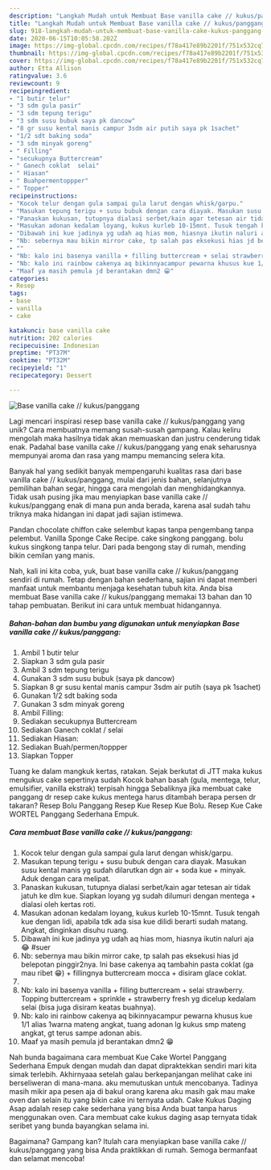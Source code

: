```yaml
---
description: "Langkah Mudah untuk Membuat Base vanilla cake // kukus/panggang yang Menggugah Selera"
title: "Langkah Mudah untuk Membuat Base vanilla cake // kukus/panggang yang Menggugah Selera"
slug: 918-langkah-mudah-untuk-membuat-base-vanilla-cake-kukus-panggang-yang-menggugah-selera
date: 2020-06-15T10:05:58.202Z
image: https://img-global.cpcdn.com/recipes/f78a417e89b2201f/751x532cq70/base-vanilla-cake-kukuspanggang-foto-resep-utama.jpg
thumbnail: https://img-global.cpcdn.com/recipes/f78a417e89b2201f/751x532cq70/base-vanilla-cake-kukuspanggang-foto-resep-utama.jpg
cover: https://img-global.cpcdn.com/recipes/f78a417e89b2201f/751x532cq70/base-vanilla-cake-kukuspanggang-foto-resep-utama.jpg
author: Etta Allison
ratingvalue: 3.6
reviewcount: 9
recipeingredient:
- "1 butir telur"
- "3 sdm gula pasir"
- "3 sdm tepung terigu"
- "3 sdm susu bubuk saya pk dancow"
- "8 gr susu kental manis campur 3sdm air putih saya pk 1sachet"
- "1/2 sdt baking soda"
- "3 sdm minyak goreng"
- " Filling"
- "secukupnya Buttercream"
- " Ganech coklat  selai"
- " Hiasan"
- " Buahpermentoppper"
- " Topper"
recipeinstructions:
- "Kocok telur dengan gula sampai gula larut dengan whisk/garpu."
- "Masukan tepung terigu + susu bubuk dengan cara diayak. Masukan susu kental manis yg sudah dilarutkan dgn air + soda kue + minyak. Aduk dengan cara melipat."
- "Panaskan kukusan, tutupnya dialasi serbet/kain agar tetesan air tidak jatuh ke dlm kue. Siapkan loyang yg sudah dilumuri dengan mentega + dialasi oleh kertas roti."
- "Masukan adonan kedalam loyang, kukus kurleb 10-15mnt. Tusuk tengah kue dengan lidi, apabila tdk ada sisa kue dilidi berarti sudah matang. Angkat, dinginkan disuhu ruang."
- "Dibawah ini kue jadinya yg udah aq hias mom, hiasnya ikutin naluri aja 😂 #suer"
- "Nb: sebernya mau bikin mirror cake, tp salah pas eksekusi hias jd belepotan pinggir2nya. Ini base cakenya aq tambahin pasta coklat (ga mau ribet 😁) + fillingnya buttercream mocca + disiram glace coklat."
- ""
- "Nb: kalo ini basenya vanilla + filling buttercream + selai strawberry. Topping buttercream + sprinkle + strawberry fresh yg dicelup kedalam selai (bisa juga disiram keatas buahnya)."
- "Nb: kalo ini rainbow cakenya aq bikinnyacampur pewarna khusus kue 1/1 alias 1warna mateng angkat, tuang adonan lg kukus smp mateng angkat, gt terus sampe adonan abis."
- "Maaf ya masih pemula jd berantakan dmn2 😁"
categories:
- Resep
tags:
- base
- vanilla
- cake

katakunci: base vanilla cake 
nutrition: 202 calories
recipecuisine: Indonesian
preptime: "PT37M"
cooktime: "PT32M"
recipeyield: "1"
recipecategory: Dessert

---
```



![Base vanilla cake // kukus/panggang](https://img-global.cpcdn.com/recipes/f78a417e89b2201f/751x532cq70/base-vanilla-cake-kukuspanggang-foto-resep-utama.jpg)

Lagi mencari inspirasi resep base vanilla cake // kukus/panggang yang unik? Cara membuatnya memang susah-susah gampang. Kalau keliru mengolah maka hasilnya tidak akan memuaskan dan justru cenderung tidak enak. Padahal base vanilla cake // kukus/panggang yang enak seharusnya mempunyai aroma dan rasa yang mampu memancing selera kita.

Banyak hal yang sedikit banyak mempengaruhi kualitas rasa dari base vanilla cake // kukus/panggang, mulai dari jenis bahan, selanjutnya pemilihan bahan segar, hingga cara mengolah dan menghidangkannya. Tidak usah pusing jika mau menyiapkan base vanilla cake // kukus/panggang enak di mana pun anda berada, karena asal sudah tahu triknya maka hidangan ini dapat jadi sajian istimewa.

Pandan chocolate chiffon cake selembut kapas tanpa pengembang tanpa pelembut. Vanilla Sponge Cake Recipe. cake singkong panggang. bolu kukus singkong tanpa telur. Dari pada bengong stay di rumah, mending bikin cemilan yang manis.


Nah, kali ini kita coba, yuk, buat base vanilla cake // kukus/panggang sendiri di rumah. Tetap dengan bahan sederhana, sajian ini dapat memberi manfaat untuk membantu menjaga kesehatan tubuh kita. Anda bisa membuat Base vanilla cake // kukus/panggang memakai 13 bahan dan 10 tahap pembuatan. Berikut ini cara untuk membuat hidangannya.

<!--inarticleads1-->

##### Bahan-bahan dan bumbu yang digunakan untuk menyiapkan Base vanilla cake // kukus/panggang:

1. Ambil 1 butir telur
1. Siapkan 3 sdm gula pasir
1. Ambil 3 sdm tepung terigu
1. Gunakan 3 sdm susu bubuk (saya pk dancow)
1. Siapkan 8 gr susu kental manis campur 3sdm air putih (saya pk 1sachet)
1. Gunakan 1/2 sdt baking soda
1. Gunakan 3 sdm minyak goreng
1. Ambil  Filling:
1. Sediakan secukupnya Buttercream
1. Sediakan  Ganech coklat / selai
1. Sediakan  Hiasan:
1. Sediakan  Buah/permen/toppper
1. Siapkan  Topper


Tuang ke dalam mangkuk kertas, ratakan. Sejak berkutat di JTT maka kukus mengukus cake sepertinya sudah Kocok bahan basah (gula, mentega, telur, emulsifier, vanilla ekstrak) terpisah hingga Sebaliknya jika membuat cake panggang dr resep cake kukus mentega harus ditambah berapa persen dr takaran? Resep Bolu Panggang Resep Kue Resep Kue Bolu. Resep Kue Cake WORTEL Panggang Sederhana Empuk. 

<!--inarticleads2-->

##### Cara membuat Base vanilla cake // kukus/panggang:

1. Kocok telur dengan gula sampai gula larut dengan whisk/garpu.
1. Masukan tepung terigu + susu bubuk dengan cara diayak. Masukan susu kental manis yg sudah dilarutkan dgn air + soda kue + minyak. Aduk dengan cara melipat.
1. Panaskan kukusan, tutupnya dialasi serbet/kain agar tetesan air tidak jatuh ke dlm kue. Siapkan loyang yg sudah dilumuri dengan mentega + dialasi oleh kertas roti.
1. Masukan adonan kedalam loyang, kukus kurleb 10-15mnt. Tusuk tengah kue dengan lidi, apabila tdk ada sisa kue dilidi berarti sudah matang. Angkat, dinginkan disuhu ruang.
1. Dibawah ini kue jadinya yg udah aq hias mom, hiasnya ikutin naluri aja 😂 #suer
1. Nb: sebernya mau bikin mirror cake, tp salah pas eksekusi hias jd belepotan pinggir2nya. Ini base cakenya aq tambahin pasta coklat (ga mau ribet 😁) + fillingnya buttercream mocca + disiram glace coklat.
1. 
1. Nb: kalo ini basenya vanilla + filling buttercream + selai strawberry. Topping buttercream + sprinkle + strawberry fresh yg dicelup kedalam selai (bisa juga disiram keatas buahnya).
1. Nb: kalo ini rainbow cakenya aq bikinnyacampur pewarna khusus kue 1/1 alias 1warna mateng angkat, tuang adonan lg kukus smp mateng angkat, gt terus sampe adonan abis.
1. Maaf ya masih pemula jd berantakan dmn2 😁


Nah bunda bagaimana cara membuat Kue Cake Wortel Panggang Sederhana Empuk dengan mudah dan dapat dipraktekkan sendiri mari kita simak terlebih. Akhirnyaaa setelah galau berkepanjangan melihat cake ini berseliweran di mana-mana. aku memutuskan untuk mencobanya. Tadinya masih mikir apa pesen aja di bakul orang karena aku masih gak mau make oven dan selain itu yang bikin cake ini ternyata udah. Cake Kukus Daging Asap adalah resep cake sederhana yang bisa Anda buat tanpa harus menggunakan oven. Cara membuat cake kukus daging asap ternyata tidak seribet yang bunda bayangkan selama ini. 

Bagaimana? Gampang kan? Itulah cara menyiapkan base vanilla cake // kukus/panggang yang bisa Anda praktikkan di rumah. Semoga bermanfaat dan selamat mencoba!
